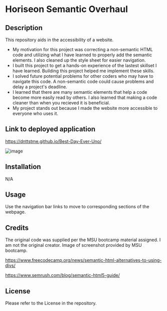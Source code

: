 # Horiseon Semantic Overhaul

## Description 
This repository aids in the accessibility of a website.
* My motivation for this project was correcting a non-semantic HTML code and utilizing what I have learned to properly add the semantic elements. I also cleaned up the style sheet for easier navigation.
* I built this project to get a hands-on experience of the lastest skillset I have learned. Building this project helped me implement these skills.
* I solved future potential problems for other coders who  may have to navigate this code. A non-semantic code could cause problems and delay a project's deadline.
* I learned that there are many semantic elements that help a code become more easily read by others. I also learned that making a code cleaner than when you recieved it is beneficial.
* My project stands out because I made the website more accessible to everyone who uses it. 

## Link to deployed application
https://dnttstme.github.io/Best-Day-Ever-Uno/

![image](https://github.com/DntTstMe/Best-Day-Ever-Uno/assets/132702296/16bffd4a-b0e9-494d-9a91-f4f97ce52111)

## Installation
N/A

## Usage
Use the navigation bar links to move to corresponding sections of the webpage.

## Credits
The original code was supplied per the MSU bootcamp material assigned. I am not the original creator. Image of screenshot provided by MSU bootcamp.

https://www.freecodecamp.org/news/semantic-html-alternatives-to-using-divs/

https://www.semrush.com/blog/semantic-html5-guide/

## License
Please refer to the License in the repository. 





